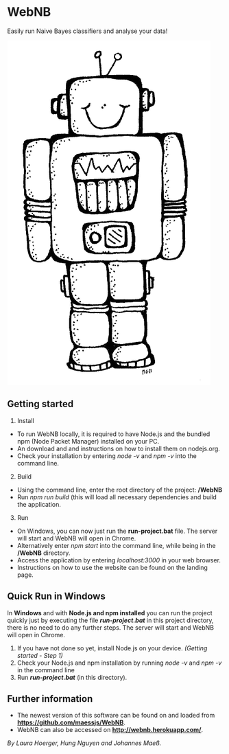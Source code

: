 # WebNB

Easily run Naive Bayes classifiers and analyse your data!

![WebNB Logo](client/src/assets/robot.png)

## Getting started

1. Install
  * To run WebNB locally, it is required to have Node.js and the bundled npm (Node Packet Manager) installed on your PC.
  * An download and and instructions on how to install them on nodejs.org.
  * Check your installation by entering *node -v* and *npm -v* into the command line.

2. Build
  * Using the command line, enter the root directory of the project: **/WebNB**
  * Run *npm run build* (this will load all necessary dependencies and build the application.

3. Run
  * On Windows, you can now just run the **run-project.bat** file. The server will start and WebNB will open in Chrome.
  * Alternatively enter *npm start* into the command line, while being in the **/WebNB** directory.
  * Access the application by entering *localhost:3000* in your web browser.
  * Instructions on how to use the website can be found on the landing page.

## Quick Run in Windows

In **Windows** and with **Node.js and npm installed** you can run the project quickly just by executing the file ***run-project.bat*** in this project directory, there is no need to do any further steps. The server will start and WebNB will open in Chrome.

1. If you have not done so yet, install Node.js on your device. *(Getting started - Step 1)*
2. Check your Node.js and npm installation by running *node -v* and *npm -v* in the command line
3. Run ***run-project.bat*** (in this directory).


## Further information
* The newest version of this software can be found on and loaded from **https://github.com/maessjs/WebNB**.
* WebNB can also be accessed on **http://webnb.herokuapp.com/**.


*By Laura Hoerger, Hung Nguyen and Johannes Maeß.*
